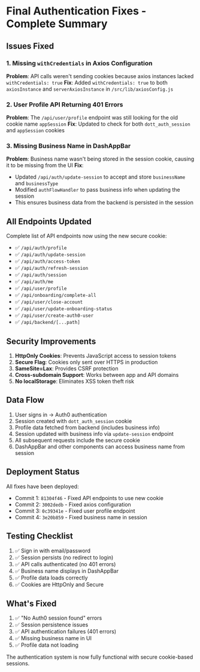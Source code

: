 # Final Authentication Fixes - Complete Summary

## Issues Fixed

### 1. Missing `withCredentials` in Axios Configuration
**Problem**: API calls weren't sending cookies because axios instances lacked `withCredentials: true`
**Fix**: Added `withCredentials: true` to both `axiosInstance` and `serverAxiosInstance` in `/src/lib/axiosConfig.js`

### 2. User Profile API Returning 401 Errors
**Problem**: The `/api/user/profile` endpoint was still looking for the old cookie name `appSession`
**Fix**: Updated to check for both `dott_auth_session` and `appSession` cookies

### 3. Missing Business Name in DashAppBar
**Problem**: Business name wasn't being stored in the session cookie, causing it to be missing from the UI
**Fix**: 
- Updated `/api/auth/update-session` to accept and store `businessName` and `businessType`
- Modified `authFlowHandler` to pass business info when updating the session
- This ensures business data from the backend is persisted in the session

## All Endpoints Updated

Complete list of API endpoints now using the new secure cookie:
- ✅ `/api/auth/profile`
- ✅ `/api/auth/update-session`
- ✅ `/api/auth/access-token`
- ✅ `/api/auth/refresh-session`
- ✅ `/api/auth/session`
- ✅ `/api/auth/me`
- ✅ `/api/user/profile`
- ✅ `/api/onboarding/complete-all`
- ✅ `/api/user/close-account`
- ✅ `/api/user/update-onboarding-status`
- ✅ `/api/user/create-auth0-user`
- ✅ `/api/backend/[...path]`

## Security Improvements

1. **HttpOnly Cookies**: Prevents JavaScript access to session tokens
2. **Secure Flag**: Cookies only sent over HTTPS in production
3. **SameSite=Lax**: Provides CSRF protection
4. **Cross-subdomain Support**: Works between app and API domains
5. **No localStorage**: Eliminates XSS token theft risk

## Data Flow

1. User signs in → Auth0 authentication
2. Session created with `dott_auth_session` cookie
3. Profile data fetched from backend (includes business info)
4. Session updated with business info via `update-session` endpoint
5. All subsequent requests include the secure cookie
6. DashAppBar and other components can access business name from session

## Deployment Status

All fixes have been deployed:
- Commit 1: `81304f46` - Fixed API endpoints to use new cookie
- Commit 2: `3002dedb` - Fixed axios configuration
- Commit 3: `0c39341e` - Fixed user profile endpoint
- Commit 4: `3e20b859` - Fixed business name in session

## Testing Checklist

1. ✅ Sign in with email/password
2. ✅ Session persists (no redirect to login)
3. ✅ API calls authenticated (no 401 errors)
4. ✅ Business name displays in DashAppBar
5. ✅ Profile data loads correctly
6. ✅ Cookies are HttpOnly and Secure

## What's Fixed

1. ✅ "No Auth0 session found" errors
2. ✅ Session persistence issues
3. ✅ API authentication failures (401 errors)
4. ✅ Missing business name in UI
5. ✅ Profile data not loading

The authentication system is now fully functional with secure cookie-based sessions.